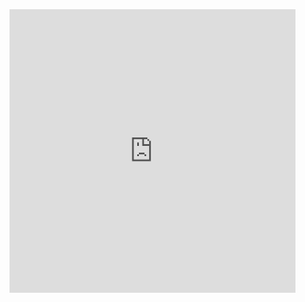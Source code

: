 <iframe width="100%" height="500px" src="https://studio.unfolded.ai/public/193e43bb-1f0b-4223-a428-5f9696b10544/embed" frameborder="0" allowfullscreen></iframe>
